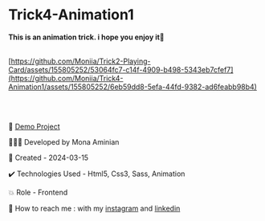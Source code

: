 # Trick4-Animation1
 **This is an animation trick. i hope you enjoy it🧡**
 <br></br>

[https://github.com/Moniia/Trick2-Playing-Card/assets/155805252/53064fc7-c14f-4909-b498-5343eb7cfef7](https://github.com/Moniia/Trick4-Animation1/assets/155805252/6eb59dd8-5efa-44fd-9382-ad6feabb98b4)

<br></br>


🔗 [Demo Project](https://moniia.github.io/Trick4-Animation1/)

👩🏻‍💻 Developed by Mona Aminian

📆 Created - 2024-03-15

✔️ Technologies Used - Html5, Css3, Sass, Animation

💥 Role - Frontend

📲 How to reach me : with my [instagram](https://www.instagram.com/mona.aminian.web) and [linkedin](https://www.linkedin.com/in/mona-aminian-119427169)
